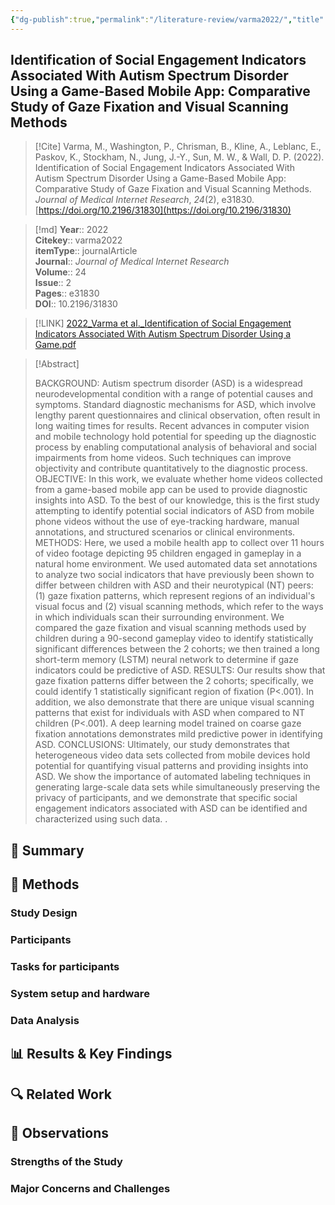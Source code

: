 ```yaml
---
{"dg-publish":true,"permalink":"/literature-review/varma2022/","title":"Identification of Social Engagement Indicators Associated With Autism Spectrum Disorder Using a Game-Based Mobile App Comparative Study of Gaze Fixation and Visual Scanning Methods","tags":["Autism","Spectrum","Disorder","autism","gaze","Child","Humans","autism","spectrum","disorder","app","computer","vision","Computers","Handheld","diagnostic","engagement","Fixation","Ocular","gaming","insight","Mobile","Applications","mobile","diagnostics","mobile","health","pattern","pattern","recognition","Social","Participation","social","phenotyping","video","vision"]}
---
```



## Identification of Social Engagement Indicators Associated With Autism Spectrum Disorder Using a Game-Based Mobile App: Comparative Study of Gaze Fixation and Visual Scanning Methods

> [!Cite]
> Varma, M., Washington, P., Chrisman, B., Kline, A., Leblanc, E., Paskov, K., Stockham, N., Jung, J.-Y., Sun, M. W., & Wall, D. P. (2022). Identification of Social Engagement Indicators Associated With Autism Spectrum Disorder Using a Game-Based Mobile App: Comparative Study of Gaze Fixation and Visual Scanning Methods. _Journal of Medical Internet Research_, _24_(2), e31830. [https://doi.org/10.2196/31830](https://doi.org/10.2196/31830)


>[!md]
> **Year**:: 2022   
> **Citekey**:: varma2022  
> **itemType**:: journalArticle  
> **Journal**:: *Journal of Medical Internet Research*  
> **Volume**:: 24  
> **Issue**:: 2   
> **Pages**:: e31830  
> **DOI**:: 10.2196/31830    

> [!LINK] 
> [2022_Varma et al._Identification of Social Engagement Indicators Associated With Autism Spectrum Disorder Using a Game.pdf](zotero://select/library/items/FKBUYF6N)

> [!Abstract]
>
> BACKGROUND: Autism spectrum disorder (ASD) is a widespread neurodevelopmental condition with a range of potential causes and symptoms. Standard diagnostic mechanisms for ASD, which involve lengthy parent questionnaires and clinical observation, often result in long waiting times for results. Recent advances in computer vision and mobile technology hold potential for speeding up the diagnostic process by enabling computational analysis of behavioral and social impairments from home videos. Such techniques can improve objectivity and contribute quantitatively to the diagnostic process.
OBJECTIVE: In this work, we evaluate whether home videos collected from a game-based mobile app can be used to provide diagnostic insights into ASD. To the best of our knowledge, this is the first study attempting to identify potential social indicators of ASD from mobile phone videos without the use of eye-tracking hardware, manual annotations, and structured scenarios or clinical environments.
METHODS: Here, we used a mobile health app to collect over 11 hours of video footage depicting 95 children engaged in gameplay in a natural home environment. We used automated data set annotations to analyze two social indicators that have previously been shown to differ between children with ASD and their neurotypical (NT) peers: (1) gaze fixation patterns, which represent regions of an individual's visual focus and (2) visual scanning methods, which refer to the ways in which individuals scan their surrounding environment. We compared the gaze fixation and visual scanning methods used by children during a 90-second gameplay video to identify statistically significant differences between the 2 cohorts; we then trained a long short-term memory (LSTM) neural network to determine if gaze indicators could be predictive of ASD.
RESULTS: Our results show that gaze fixation patterns differ between the 2 cohorts; specifically, we could identify 1 statistically significant region of fixation (P<.001). In addition, we also demonstrate that there are unique visual scanning patterns that exist for individuals with ASD when compared to NT children (P<.001). A deep learning model trained on coarse gaze fixation annotations demonstrates mild predictive power in identifying ASD.
CONCLUSIONS: Ultimately, our study demonstrates that heterogeneous video data sets collected from mobile devices hold potential for quantifying visual patterns and providing insights into ASD. We show the importance of automated labeling techniques in generating large-scale data sets while simultaneously preserving the privacy of participants, and we demonstrate that specific social engagement indicators associated with ASD can be identified and characterized using such data.
>.
> 

## 📌 Summary


## 🔬 Methods 

### Study Design

### Participants

### Tasks for participants

### System setup and hardware

### Data Analysis

## 📊 Results & Key Findings 


## 🔍 Related Work 



## 📝 Observations

### Strengths of the Study

### Major Concerns and Challenges